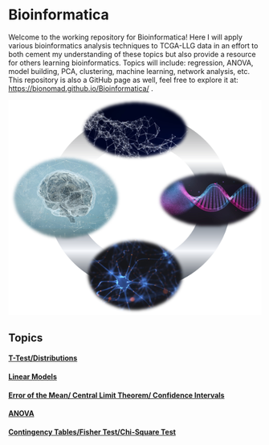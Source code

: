 
# Bioinformatica

Welcome to the working repository for Bioinformatica! Here I will apply various bioinformatics analysis techniques to TCGA-LLG data in an effort to both cement my understanding of these topics but also provide a resource for others learning bioinformatics. Topics will include: regression, ANOVA, model building, PCA, clustering, machine learning, network analysis, etc. This repository is also a GitHub page as well, feel free to explore it at: https://bionomad.github.io/Bioinformatica/ . 

<p align="center">
    <img src="https://github.com/BioNomad/Bioinformatica/blob/main/images/info_graphic.PNG" width=, height=>
</p>

## Topics

#### [T-Test/Distributions][1]

#### [Linear Models][2]

#### [Error of the Mean/ Central Limit Theorem/ Confidence Intervals][3]

#### [ANOVA][4]

#### [Contingency Tables/Fisher Test/Chi-Square Test][5]

[1]: https://github.com/BioNomad/Bioinformatica/blob/main/pages_you_can_read/ttest_distributions/ttest_distributions.md

[2]: https://github.com/BioNomad/Bioinformatica/blob/main/pages_you_can_read/models/linear_model.md

[3]: https://github.com/BioNomad/Bioinformatica/blob/main/pages_you_can_read/error_clt_ci/error_clt_ci.md

[4]: https://github.com/BioNomad/Bioinformatica/blob/main/pages_you_can_read/anova/anova.md

[5]: https://github.com/BioNomad/Bioinformatica/blob/main/pages_you_can_read/ct_ft_ct/ct_ft_ct.md


